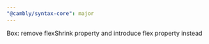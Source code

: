 ```yaml
---
"@cambly/syntax-core": major
---
```


Box: remove flexShrink property and introduce flex property instead
